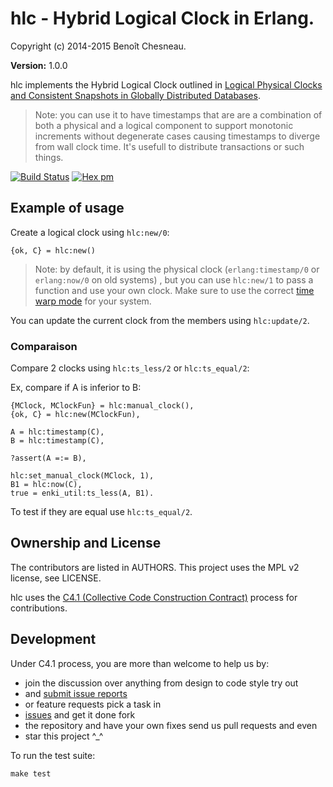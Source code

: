 

# hlc - Hybrid Logical Clock in Erlang. #

Copyright (c) 2014-2015 Benoît Chesneau.

__Version:__ 1.0.0

hlc implements the Hybrid Logical Clock outlined in [Logical Physical Clocks
and Consistent Snapshots in Globally Distributed
Databases](http://www.cse.buffalo.edu/tech-reports/2014-04.pdf).

> Note: you can use it to have timestamps that are are a combination of both a
> physical and a logical component to support monotonic increments without
> degenerate cases causing timestamps to diverge from wall clock time. It's
> usefull to distribute transactions or such things.

[![Build Status](https://travis-ci.org/barrel-db/hlc.png?branch=master)](https://travis-ci.org/barrel-db/hlc)
[![Hex pm](http://img.shields.io/hexpm/v/hlc.svg?style=flat)](https://hex.pm/packages/hlc)

## Example of usage

Create a logical clock using `hlc:new/0`:

```
{ok, C} = hlc:new()
```

> Note: by default, it is using the physical clock (`erlang:timestamp/0` or `erlang:now/0` on old systems) , but you
> can use `hlc:new/1` to pass a function and use your own clock. Make sure to use the correct [time warp
> mode](http://www.erlang.org/doc/apps/erts/time_correction.html#Time_Warp) for your system.

You can update the current clock from the members using `hlc:update/2`.

### Comparaison

Compare 2 clocks using `hlc:ts_less/2` or `hlc:ts_equal/2`:

Ex, compare if A is inferior to B:

```
{MClock, MClockFun} = hlc:manual_clock(),
{ok, C} = hlc:new(MClockFun),

A = hlc:timestamp(C),
B = hlc:timestamp(C),

?assert(A =:= B),

hlc:set_manual_clock(MClock, 1),
B1 = hlc:now(C),
true = enki_util:ts_less(A, B1).
```

To test if they are equal use `hlc:ts_equal/2`.

## Ownership and License

The contributors are listed in AUTHORS. This project uses the MPL v2
license, see LICENSE.

hlc uses the [C4.1 (Collective Code Construction
Contract)](http://rfc.zeromq.org/spec:22) process for contributions.

## Development

Under C4.1 process, you are more than welcome to help us by:

* join the discussion over anything from design to code style try out
* and [submit issue reports](https://github.com/refuge/hlc/issues/new)
* or feature requests pick a task in
* [issues](https://github.com/refuge/hlc/issues) and get it done fork
* the repository and have your own fixes send us pull requests and even
* star this project ^_^

To  run the test suite:

```
make test
```

